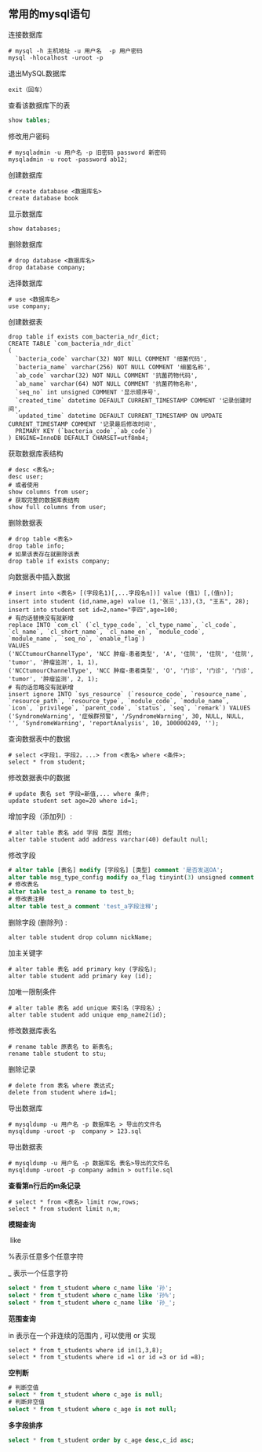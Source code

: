 ## 常用的mysql语句

连接数据库

```mysql
# mysql -h 主机地址 -u 用户名  -p 用户密码	
mysql -hlocalhost -uroot -p
```

退出MySQL数据库

```mysql
exit（回车）
```
查看该数据库下的表

```sql
show tables;
```

修改用户密码

```mysql
# mysqladmin -u 用户名 -p 旧密码 password 新密码
mysqladmin -u root -password ab12;
```

创建数据库

```mysql
# create database <数据库名>
create database book
```

显示数据库

```mysql
show databases;
```

删除数据库

```mysql
# drop database <数据库名>
drop database company;
```

选择数据库

```mysql
# use <数据库名>
use company;
```

创建数据表

```mysql
drop table if exists com_bacteria_ndr_dict;
CREATE TABLE `com_bacteria_ndr_dict`
(
  `bacteria_code` varchar(32) NOT NULL COMMENT '细菌代码',
  `bacteria_name` varchar(256) NOT NULL COMMENT '细菌名称',
  `ab_code` varchar(32) NOT NULL COMMENT '抗菌药物代码',
  `ab_name` varchar(64) NOT NULL COMMENT '抗菌药物名称',
  `seq_no` int unsigned COMMENT '显示顺序号',
  `created_time` datetime DEFAULT CURRENT_TIMESTAMP COMMENT '记录创建时间',
  `updated_time` datetime DEFAULT CURRENT_TIMESTAMP ON UPDATE CURRENT_TIMESTAMP COMMENT '记录最后修改时间',
  PRIMARY KEY (`bacteria_code`,`ab_code`)
) ENGINE=InnoDB DEFAULT CHARSET=utf8mb4;
```

获取数据库表结构

```mysql
# desc <表名>;
desc user;
# 或者使用
show columns from user;
# 获取完整的数据库表结构
show full columns from user;
```

删除数据表

```mysql
# drop table <表名>	
drop table info;
# 如果该表存在就删除该表
drop table if exists company;
```

向数据表中插入数据

```mysql
# insert into <表名> [(字段名1)[,...字段名n])] value (值1）[,(值n)];
insert into student (id,name,age) value (1,'张三',13),(3, "王五", 28);
insert into student set id=2,name="李四",age=100;
# 有的话替换没有就新增
replace INTO `com_cl` (`cl_type_code`, `cl_type_name`, `cl_code`, `cl_name`, `cl_short_name`, `cl_name_en`, `module_code`, `module_name`, `seq_no`, `enable_flag`) 
VALUES 
('NCCtumourChannelType', 'NCC 肿瘤-患者类型', 'A', '住院', '住院', '住院', 'tumor', '肿瘤监测', 1, 1),
('NCCtumourChannelType', 'NCC 肿瘤-患者类型', 'O', '门诊', '门诊', '门诊', 'tumor', '肿瘤监测', 2, 1);
# 有的话忽略没有就新增
insert ignore INTO `sys_resource` (`resource_code`, `resource_name`, `resource_path`, `resource_type`, `module_code`, `module_name`, `icon`, `privilege`, `parent_code`, `status`, `seq`, `remark`) VALUES ('SyndromeWarning', '症候群预警', '/SyndromeWarning', 30, NULL, NULL, '', 'SyndromeWarning', 'reportAnalysis', 10, 100000249, '');
```

查询数据表中的数据

```mysql
# select <字段1，字段2，...> from <表名> where <条件>; 	
select * from student;
```

修改数据表中的数据

```mysql
# update 表名 set 字段=新值,... where 条件;	
update student set age=20 where id=1;
```

增加字段（添加列）:

```mysql
# alter table 表名 add 字段 类型 其他;	
alter table student add address varchar(40) default null;
```

修改字段

```sql
# alter table [表名] modify [字段名] [类型] comment '是否发送OA';
alter table msg_type_config modify oa_flag tinyint(3) unsigned comment '是否发送OA';
# 修改表名
alter table test_a rename to test_b;
# 修改表注释
alter table test_a comment 'test_a字段注释';
```

删除字段  (删除列) :

```mysql
alter table student drop column nickName;
```

加主关键字

```mysql
# alter table 表名 add primary key (字段名);	
alter table student add primary key (id);
```

加唯一限制条件

```mysql
# alter table 表名 add unique 索引名（字段名）;	
alter table student add unique emp_name2(id);
```

修改数据库表名

```mysql
# rename table 原表名 to 新表名;
rename table student to stu;
```

删除记录

```mysql
# delete from 表名 where 表达式;
delete from student where id=1;
```

导出数据库

```mysql
# mysqldump -u 用户名 -p 数据库名 > 导出的文件名
mysqldump -uroot -p  company > 123.sql
```

导出数据表

```mysql
# mysqldump -u 用户名 -p 数据库名 表名>导出的文件名
mysqldump -uroot -p company admin > outfile.sql
```

**查看第n行后的m条记录**

```mysql
# select * from <表名> limit row,rows;
select * from student limit n,m;
```

**模糊查询**

​	like

   %表示任意多个任意字符

   _ 表示一个任意字符

```sql
select * from t_student where c_name like '孙';
select * from t_student where c_name like '孙%';
select * from t_student where c_name like '孙_';
```

**范围查询**

in 表示在一个非连续的范围内 , 可以使用 or 实现

```
select * from t_students where id in(1,3,8);
select * from t_students where id =1 or id =3 or id =8);
```

**空判断**

```sql
# 判断空值
select * from t_student where c_age is null;
# 判断非空值
select * from t_student where c_age is not null;
```

**多字段排序**

```sql
select * from t_student order by c_age desc,c_id asc;
```

